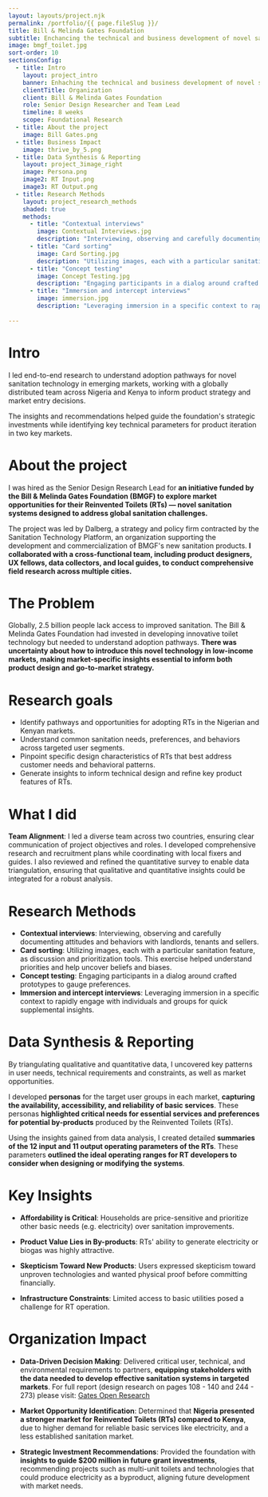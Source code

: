 ```yaml
---
layout: layouts/project.njk
permalink: /portfolio/{{ page.fileSlug }}/
title: Bill & Melinda Gates Foundation
subtitle: Enchancing the technical and business development of novel sanitation systems.
image: bmgf_toilet.jpg
sort-order: 10
sectionsConfig:
  - title: Intro
    layout: project_intro
    banner: Enhaching the technical and business development of novel sanitation systems
    clientTitle: Organization
    client: Bill & Melinda Gates Foundation
    role: Senior Design Researcher and Team Lead
    timeline: 8 weeks
    scope: Foundational Research
  - title: About the project
    image: Bill Gates.png
  - title: Business Impact
    image: thrive_by_5.png
  - title: Data Synthesis & Reporting
    layout: project_3image_right
    image: Persona.png
    image2: RT Input.png
    image3: RT Output.png
  - title: Research Methods
    layout: project_research_methods
    shaded: true
    methods:
      - title: "Contextual interviews"
        image: Contextual Interviews.jpg
        description: "Interviewing, observing and carefully documenting attitudes and behaviors with landlords, tenants and sellers."
      - title: "Card sorting"
        image: Card Sorting.jpg
        description: "Utilizing images, each with a particular sanitation feature, as discussion and prioritization tools. This exercise helped understand priorities and help uncover beliefs and biases."
      - title: "Concept testing"
        image: Concept Testing.jpg
        description: "Engaging participants in a dialog around crafted prototypes to gauge preferences."
      - title: "Immersion and intercept interviews"
        image: immersion.jpg
        description: "Leveraging immersion in a specific context to rapidly engage with individuals and groups for quick supplemental insights."
        
---
```

# Intro
I led end-to-end research to understand adoption pathways for novel sanitation technology in emerging markets, working with a globally distributed team across Nigeria and Kenya to inform product strategy and market entry decisions.

The insights and recommendations helped guide the foundation's strategic investments while identifying key technical parameters for product iteration in two key markets.



# About the project
I was hired as the Senior Design Research Lead for **an initiative funded by the Bill & Melinda Gates Foundation (BMGF) to explore market opportunities for their Reinvented Toilets (RTs) — novel sanitation systems designed to address global sanitation challenges.** 

The project was led by Dalberg, a strategy and policy firm contracted by the Sanitation Technology Platform, an organization supporting the development and commercialization of BMGF's new sanitation products. **I collaborated with a cross-functional team, including product designers, UX fellows, data collectors, and local guides, to conduct comprehensive field research across multiple cities.**


# The Problem
Globally, 2.5 billion people lack access to improved sanitation. The Bill & Melinda Gates Foundation had invested in developing innovative toilet technology but needed to understand adoption pathways. **There was uncertainty about how to introduce this novel technology in low-income markets, making market-specific insights essential to inform both product design and go-to-market strategy.**

# Research goals
- Identify pathways and opportunities for adopting RTs in the Nigerian and Kenyan markets.
- Understand common sanitation needs, preferences, and behaviors across targeted user segments.
- Pinpoint specific design characteristics of RTs that best address customer needs and behavioral patterns.
- Generate insights to inform technical design and refine key product features of RTs.



# What I did
**Team Alignment**: I led a diverse team across two countries, ensuring clear communication of project objectives and roles. I developed comprehensive research and recruitment plans while coordinating with local fixers and guides. I also reviewed and refined the quantitative survey to enable data triangulation, ensuring that qualitative and quantitative insights could be integrated for a robust analysis.
  
# Research Methods
- **Contextual interviews**: Interviewing, observing and carefully documenting attitudes and behaviors with landlords, tenants and sellers.
- **Card sorting**: Utilizing images, each with a particular sanitation feature, as discussion and prioritization tools. This exercise helped understand priorities and help uncover beliefs and biases.
- **Concept testing**: Engaging participants in a dialog around crafted prototypes to gauge preferences.
- **Immersion and intercept interviews**: Leveraging immersion in a specific context to rapidly engage with individuals and groups for quick supplemental insights.


# Data Synthesis & Reporting

By triangulating qualitative and quantitative data, I uncovered key patterns in user needs, technical requirements and constraints, as well as market opportunities.
  
I developed **personas** for the target user groups in each market, **capturing the availability, accessibility, and reliability of basic services**. These personas **highlighted critical needs for essential services and preferences for potential by-products** produced by the Reinvented Toilets (RTs).

Using the insights gained from data analysis, I created detailed **summaries of the 12 input and 11 output operating parameters of the RTs**. These parameters **outlined the ideal operating ranges for RT developers to consider when designing or modifying the systems**. 


# Key Insights
- **Affordability is Critical**: Households are price-sensitive and prioritize other basic needs (e.g. electricity) over sanitation improvements.
  
- **Product Value Lies in By-products**: RTs' ability to generate electricity or biogas was highly attractive.
  
- **Skepticism Toward New Products**: Users expressed skepticism toward unproven technologies and wanted physical proof before committing financially.
  
- **Infrastructure Constraints**: Limited access to basic utilities posed a challenge for RT operation.
  

# Organization Impact
- **Data-Driven Decision Making**: Delivered critical user, technical, and environmental requirements to partners, **equipping stakeholders with the data needed to develop effective sanitation systems in targeted markets**. For full report (design research on pages 108 - 140 and 244 - 273) please visit: [Gates Open Research](https://gatesopenresearch.org/documents/3-1686)

- **Market Opportunity Identification**: Determined that **Nigeria presented a stronger market for Reinvented Toilets (RTs) compared to Kenya**, due to higher demand for reliable basic services like electricity, and a less established sanitation market.

- **Strategic Investment Recommendations**: Provided the foundation with **insights to guide $200 million in future grant investments**, recommending projects such as multi-unit toilets and technologies that could produce electricity as a byproduct, aligning future development with market needs.

